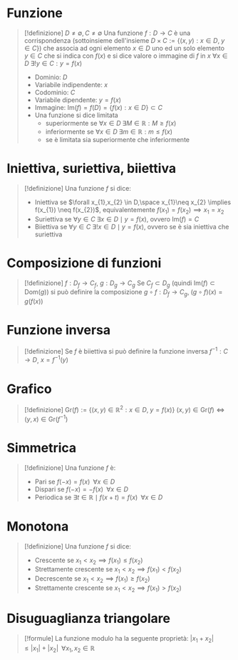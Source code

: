 # Funzione
> [!definizione]
> $D \neq \emptyset, C\neq \emptyset$
> Una funzione $f:D\to C$ è una corrispondenza (sottoinsieme dell'insieme $D \times C:=\{ (x,y):x \in D,\; y \in C \}$) che associa ad ogni elemento $x \in D$ uno ed un solo elemento $y \in C$ che si indica con $f(x)$ e si dice valore o immagine di $f$ in $x$
> $\forall x \in D \; \exists!y \in C : y=f(x)$
> - Dominio: $D$
> - Variabile indipendente: $x$
> - Codominio: $C$
> - Variabile dipendente: $y=f(x)$
> - Immagine: $\mathrm{Im}(f)=f(D)=\{ f(x):x \in D \} \subset C$
> - Una funzione si dice limitata
> 	- superiormente se $\forall x \in D\; \exists M\in \mathbb{R}:M\geq f(x)$
> 	- inferiormente se $\forall x \in D\; \exists m\in \mathbb{R}:m\leq f(x)$
> 	- se è limitata sia superiormente che inferiormente

# Iniettiva, suriettiva, biiettiva
> [!definizione]
> Una funzione $f$ si dice:
> - Iniettiva se $\forall x_{1},x_{2} \in D,\space x_{1}\neq x_{2} \implies f(x_{1}) \neq f(x_{2})$, equivalentemente $f(x_{1})=f(x_{2}) \implies x_{1}=x_{2}$
> - Suriettiva se $\forall y \in C \; \exists x \in D \mid y=f(x)$, ovvero $\mathrm{Im}(f)=C$
> - Biiettiva se $\forall y \in C \; \exists ! x \in D \mid y=f(x)$, ovvero se è sia iniettiva che suriettiva

# Composizione di funzioni
> [!definizione]
> $f:D_{f} \to C_{f}$, $g:D_{g} \to C_{g}$
> Se $C_{f} \subset D_{g}$ (quindi $\mathrm{Im}(f) \subset \mathrm{Dom}(g)$) si può definire la composizione
$g \circ f:D_{f} \to C_{g},\; (g \circ f)(x)=g(f(x))$
<div class="page-break" style="page-break-before: always;"></div>

# Funzione inversa
> [!definizione]
Se $f$ è biiettiva si può definire la funzione inversa $f^{-1}:C\to D$, $x=f^{-1}(y)$

# Grafico
> [!definizione]
> $\mathrm{Gr}(f):=\{ (x,y)\in \mathbb{R}^{2}:x \in D,\; y=f(x) \}$
> $(x,y)\in\mathrm{Gr}(f) \iff (y,x)\in \mathrm{Gr}(f^{-1})$

# Simmetrica
> [!definizione]
> Una funzione  $f$ è:
> - Pari se $f(-x) = f(x)\;\;\forall x \in D$
> - Dispari se $f(-x) = -f(x)\;\;\forall x \in D$
> - Periodica se $\exists t\in \mathbb{R} \mid f(x+t) = f(x)\;\;\forall x \in D$

# Monotona
> [!definizione]
> Una funzione $f$ si dice:
> - Crescente se $x_{1} < x_{2} \implies f(x_{1}) \leq f(x_{2})$
> - Strettamente crescente se $x_{1} < x_{2} \implies f(x_{1}) < f(x_{2})$
> - Decrescente se $x_{1} < x_{2} \implies f(x_{1}) \geq f(x_{2})$
> - Strettamente crescente se $x_{1} < x_{2} \implies f(x_{1}) > f(x_{2})$

# Disuguaglianza triangolare
> [!formule]
> La funzione modulo ha la seguente proprietà:
> $|x_{1} + x_{2}| \leq |x_{1}| + |x_{2}|\;\;\forall x_{1}, x_{2} \in \mathbb{R}$
